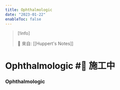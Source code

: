 ```yaml
---
title: Ophthalmologic
date: "2023-01-22"
enableToc: false
---
```


> [!info]
>
> 🌱 來自: [[Huppert's Notes]]

# Ophthalmologic #🚧 施工中

### Ophthalmologic

